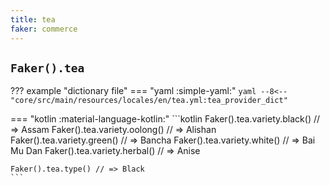 ```yaml
---
title: tea
faker: commerce
---
```


## `Faker().tea`

??? example "dictionary file"
    === "yaml :simple-yaml:"
        ```yaml
        --8<-- "core/src/main/resources/locales/en/tea.yml:tea_provider_dict"
        ```

=== "kotlin :material-language-kotlin:"
    ```kotlin
    Faker().tea.variety.black() // => Assam
    Faker().tea.variety.oolong() // => Alishan
    Faker().tea.variety.green() // => Bancha
    Faker().tea.variety.white() // => Bai Mu Dan
    Faker().tea.variety.herbal() // => Anise

    Faker().tea.type() // => Black
    ```

